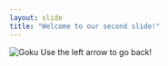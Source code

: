 ```yaml
---
layout: slide
title: "Welcome to our second slide!"
---
```

![Goku](https://i.pinimg.com/236x/a9/32/20/a932207de9dc3e16af90a96980bf3741.jpg)
Use the left arrow to go back!
